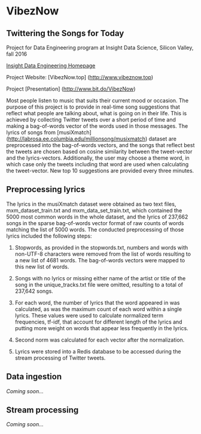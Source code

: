 # **VibezNow**

## **Twittering the Songs for Today**

Project for Data Engineering program at Insight Data Science, Silicon Valley, fall 2016

[Insight Data Engineering Homepage](http://www.insightdataengineering.com)

Project Website: [VibezNow.top] (http://www.vibeznow.top)

Project [Presentation] (http://www.bit.do/VibezNow) 

Most people listen to music that suits their current mood or occasion. The purpose of this project is to provide in real-time song suggestions that reflect what people are talking about, what is going on in their life. This is achieved by collecting Twitter tweets over a short period of time and making a bag-of-words vector of the words used in those messages. The lyrics of songs from [musiXmatch] (http://labrosa.ee.columbia.edu/millionsong/musixmatch) dataset are preprocessed into the bag-of-words vectors, and the songs that reflect best the tweets are chosen based on cosine similarity between the tweet-vector and the lyrics-vectors. Additionally, the user may choose a theme word, in which case only the tweets including that word are used when calculating the tweet-vector. New top 10 suggestions are provided every three minutes.

## **Preprocessing lyrics**

The lyrics in the musiXmatch dataset were obtained as two text files, mxm_dataset_train.txt and mxm_data_set_train.txt, which contained the 5000 most common words in the whole dataset, and the lyrics of 237,662 songs in the sparse bag-of-words vector format of raw counts of words matching the list of 5000 words. The conducted preprocessing of those lyrics included the following steps:

1. Stopwords, as provided in the stopwords.txt, numbers and words with non-UTF-8 characters were removed from the list of words resulting to a new list of 4681 words. The bag-of-words vectors were mapped to this new list of words.

2. Songs with no lyrics or missing either name of the artist or title of the song in the unique_tracks.txt file were omitted, resulting to a total of 237,642 songs.

3. For each word, the number of lyrics that the word appeared in was calculated, as was the maximum count of each word within a single lyrics. These values were used to calculate normalized term frequencies, tf-idf, that account for different length of the lyrics and putting more weight on words that appear less frequently in the lyrics. 

4. Second norm was calculated for each vector after the normalization.

5. Lyrics were stored into a Redis database to be accessed during the stream processing of Twitter tweets.

## **Data ingestion**

*Coming soon...*

## **Stream processing**

*Coming soon...*

